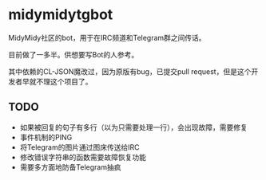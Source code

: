 midymidytgbot
=============

MidyMidy社区的bot，用于在IRC频道和Telegram群之间传话。

目前做了一多半。供想要写Bot的人参考。

其中依赖的CL-JSON魔改过，因为原版有bug，已提交pull request，但是这个开发者早就不理这个项目了。

TODO
----

* 如果被回复的句子有多行（以为只需要处理一行），会出现故障，需要修复
* 事件机制的PING
* 将Telegram的图片通过图床传送给IRC
* 修改错误字符串的函数需要故障恢复功能
* 需要多方面地防备Telegram抽疯
